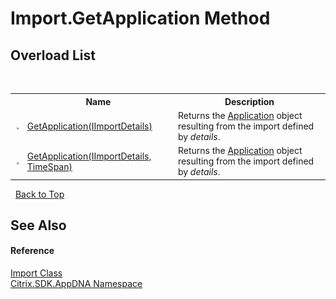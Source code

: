 # Import.GetApplication Method 
 


## Overload List
&nbsp;<table><tr><th></th><th>Name</th><th>Description</th></tr><tr><td>![Public method](media/pubmethod.gif "Public method")</td><td><a href="M_Citrix_SDK_AppDNA_Import_GetApplication">GetApplication(IImportDetails)</a></td><td>
Returns the <a href="T_Citrix_SDK_AppDNA_Application">Application</a> object resulting from the import defined by *details*.</td></tr><tr><td>![Public method](media/pubmethod.gif "Public method")</td><td><a href="M_Citrix_SDK_AppDNA_Import_GetApplication_1">GetApplication(IImportDetails, TimeSpan)</a></td><td>
Returns the <a href="T_Citrix_SDK_AppDNA_Application">Application</a> object resulting from the import defined by *details*.</td></tr></table>&nbsp;
<a href="#import.getapplication-method">Back to Top</a>

## See Also


#### Reference
<a href="T_Citrix_SDK_AppDNA_Import">Import Class</a><br /><a href="N_Citrix_SDK_AppDNA">Citrix.SDK.AppDNA Namespace</a><br />
